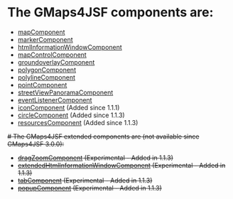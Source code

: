 # The GMaps4JSF components are:
  * [mapComponent](mapComponent.md)
  * [markerComponent](markerComponent.md)
  * [htmlInformationWindowComponent](htmlInformationWindowComponent.md)
  * [mapControlComponent](mapControlComponent.md)
  * [groundoverlayComponent](groundoverlayComponent.md)
  * [polygonComponent](polygonComponent.md)
  * [polylineComponent](polylineComponent.md)
  * [pointComponent](pointComponent.md)
  * [streetViewPanoramaComponent](streetViewPanoramaComponent.md)
  * [eventListenerComponent](eventListenerComponent.md)
  * [iconComponent](iconComponent.md) (Added since 1.1.1)
  * [circleComponent](circleComponent.md) (Added since 1.1.3)
  * [resourcesComponent](resourcesComponent.md) (Added since 1.1.3)

~~# The GMaps4JSF extended components are (not available since GMaps4JSF 3.0.0):~~
  * ~~[dragZoomComponent](dragZoomComponent.md) (Experimental - Added in 1.1.3)~~
  * ~~[extendedHtmlInformationWindowComponent](extendedHtmlInformationWindowComponent.md) (Experimental - Added in 1.1.3)~~
  * ~~[tabComponent](tabComponent.md) (Experimental - Added in 1.1.3)~~
  * ~~[popupComponent](popupComponent.md) (Experimental - Added in 1.1.3)~~